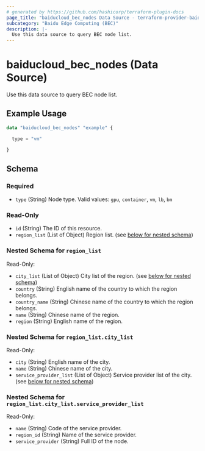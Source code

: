 ```yaml
---
# generated by https://github.com/hashicorp/terraform-plugin-docs
page_title: "baiducloud_bec_nodes Data Source - terraform-provider-baiducloud"
subcategory: "Baidu Edge Computing (BEC)"
description: |-
  Use this data source to query BEC node list.
---
```


# baiducloud_bec_nodes (Data Source)

Use this data source to query BEC node list.

## Example Usage

```terraform
data "baiducloud_bec_nodes" "example" {

  type = "vm"

}
```

<!-- schema generated by tfplugindocs -->
## Schema

### Required

- `type` (String) Node type. Valid values: `gpu`, `container`, `vm`, `lb`, `bm`

### Read-Only

- `id` (String) The ID of this resource.
- `region_list` (List of Object) Region list. (see [below for nested schema](#nestedatt--region_list))

<a id="nestedatt--region_list"></a>
### Nested Schema for `region_list`

Read-Only:

- `city_list` (List of Object) City list of the region. (see [below for nested schema](#nestedobjatt--region_list--city_list))
- `country` (String) English name of the country to which the region belongs.
- `country_name` (String) Chinese name of the country to which the region belongs.
- `name` (String) Chinese name of the region.
- `region` (String) English name of the region.

<a id="nestedobjatt--region_list--city_list"></a>
### Nested Schema for `region_list.city_list`

Read-Only:

- `city` (String) English name of the city.
- `name` (String) Chinese name of the city.
- `service_provider_list` (List of Object) Service provider list of the city. (see [below for nested schema](#nestedobjatt--region_list--city_list--service_provider_list))

<a id="nestedobjatt--region_list--city_list--service_provider_list"></a>
### Nested Schema for `region_list.city_list.service_provider_list`

Read-Only:

- `name` (String) Code of the service provider.
- `region_id` (String) Name of the service provider.
- `service_provider` (String) Full ID of the node.



